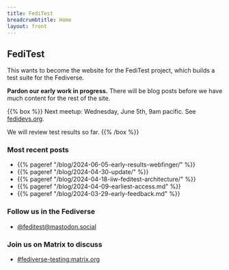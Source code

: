 ```yaml
---
title: FediTest
breadcrumbtitle: Home
layout: front
---
```


## FediTest

This wants to become the website for the FediTest project, which builds a test suite for
the Fediverse.

**Pardon our early work in progress.** There will be blog posts before we have much content
for the rest of the site.

{{% box %}}
Next meetup: Wednesday, June 5th, 9am pacific. See [fedidevs.org](https://fedidevs.org/).

We will review test results so far.
{{% /box %}}

### Most recent posts

* {{% pageref "/blog/2024-06-05-early-results-webfinger/" %}}
* {{% pageref "/blog/2024-04-30-update/" %}}
* {{% pageref "/blog/2024-04-18-iiw-feditest-architecture/" %}}
* {{% pageref "/blog/2024-04-09-earliest-access.md" %}}
* {{% pageref "/blog/2024-03-29-early-feedback.md" %}}

### Follow us in the Fediverse

* <a rel="me" href="https://mastodon.social/@feditest">@feditest@mastodon.social</a>
 <link rel="me" href="https://mastodon.social/@feditest">

### Join us on Matrix to discuss

* [#fediverse-testing:matrix.org](https://matrix.to/#/%23fediverse-testing:matrix.org)
